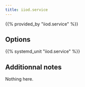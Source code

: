 ```yaml
---
title: iiod.service
---
```


{{% provided_by "iiod.service" %}}

## Options

{{% systemd_unit "iiod.service" %}}

## Additionnal notes

Nothing here.